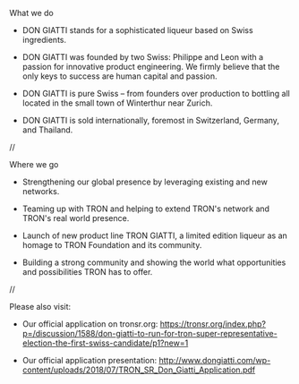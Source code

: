 What we do

- DON GIATTI stands for a sophisticated liqueur based on Swiss ingredients.

- DON GIATTI was founded by two Swiss: Philippe and Leon with a passion for innovative product engineering. We                   firmly believe that the only keys to success are human capital and passion.

- DON GIATTI is pure Swiss – from founders over production to bottling all located in the small town of Winterthur near Zurich.

- DON GIATTI is sold internationally, foremost in Switzerland, Germany, and Thailand.

//

Where we go

- Strengthening our global presence by leveraging existing and new networks.

- Teaming up with TRON and helping to extend TRON's network and TRON's real world presence.

- Launch of new product line TRON GIATTI, a limited edition liqueur as an homage to TRON Foundation and its community.

- Building  a strong community and showing the world what opportunities and possibilities TRON has to offer.

//

Please also visit:

- Our official application on tronsr.org: https://tronsr.org/index.php?p=/discussion/1588/don-giatti-to-run-for-tron-super-representative-election-the-first-swiss-candidate/p1?new=1

- Our official application presentation: http://www.dongiatti.com/wp-content/uploads/2018/07/TRON_SR_Don_Giatti_Application.pdf

